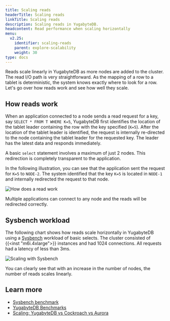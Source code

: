 ```yaml
---
title: Scaling reads
headerTitle: Scaling reads
linkTitle: Scaling reads
description: Scaling reads in YugabyteDB.
headcontent: Read performance when scaling horizontally
menu:
  v2.25:
    identifier: scaling-reads
    parent: explore-scalability
    weight: 30
type: docs
---
```


Reads scale linearly in YugabyteDB as more nodes are added to the cluster. The read I/O path is very straightforward. As the mapping of a row to a tablet is deterministic, the system knows exactly where to look for a row. Let's go over how reads work and see how well they scale.

## How reads work

When an application connected to a node sends a read request for a key, say `SELECT * FROM T WHERE K=5`, YugabyteDB first identifies the location of the tablet leader containing the row with the key specified (`K=5`). After the location of the tablet leader is identified, the request is internally re-directed to the node containing the tablet leader for the requested key. The leader has the latest data and responds immediately.

A basic `select` statement involves a maximum of just 2 nodes. This redirection is completely transparent to the application.

In the following illustration, you can see that the application sent the request for `K=5` to `NODE-2`. The system identified that the key `K=5` is located in `NODE-1` and internally redirected the request to that node.

![How does a read work](/images/explore/scalability/scaling-reads-redirection.png)

Multiple applications can connect to any node and the reads will be redirected correctly.

## Sysbench workload

The following chart shows how reads scale horizontally in YugabyteDB using a [Sysbench](../../../benchmark/sysbench-ysql/) workload of basic selects. The cluster consisted of {{<inst "m6i.4xlarge">}} instances and had 1024 connections. All requests had a latency of less than 3ms.

![Scaling with Sysbench](/images/explore/scalability/scaling-reads-sysbench.png)

You can clearly see that with an increase in the number of nodes, the number of reads scales linearly.

## Learn more

- [Sysbench benchmark](../../../benchmark/sysbench-ysql/)
- [YugabyteDB Benchmarks](../../../benchmark)
- [Scaling: YugabyteDB vs Cockroach vs Aurora](https://www.yugabyte.com/blog/yugabytedb-vs-cockroachdb-vs-aurora/)

